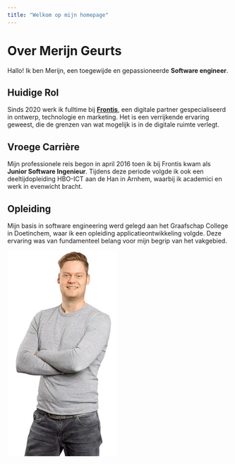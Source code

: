 ```yaml
---
title: "Welkom op mijn homepage"
---
```


# Over Merijn Geurts

Hallo! Ik ben Merijn, een toegewijde en gepassioneerde **Software engineer**.

## Huidige Rol

Sinds 2020 werk ik fulltime bij ****[Frontis](https://frontis.nl)****, een digitale partner gespecialiseerd in ontwerp, technologie en marketing. Het is een verrijkende ervaring geweest, die de grenzen van wat mogelijk is in de digitale ruimte verlegt.

## Vroege Carrière

Mijn professionele reis begon in april 2016 toen ik bij Frontis kwam als **Junior Software Ingenieur**. Tijdens deze periode volgde ik ook een deeltijdopleiding HBO-ICT aan de Han in Arnhem, waarbij ik academici en werk in evenwicht bracht.

## Opleiding

Mijn basis in software engineering werd gelegd aan het Graafschap College in Doetinchem, waar ik een opleiding applicatieontwikkeling volgde. Deze ervaring was van fundamenteel belang voor mijn begrip van het vakgebied.

![Merijn Geuts](cover.webp)
